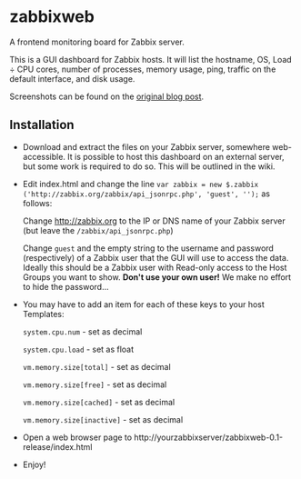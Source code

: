 zabbixweb
=========

A frontend monitoring board for Zabbix server.

This is a GUI dashboard for Zabbix hosts. It will list the hostname, OS, Load ÷ CPU cores, number of processes, memory usage, ping, traffic on the default interface, and disk usage.

Screenshots can be found on the [original blog post](https://letson.me/building-better-zabbix-frontend/).

Installation
------------

* Download and extract the files on your Zabbix server, somewhere web-accessible. It is possible to host this dashboard on an external server, but some work is required to do so. This will be outlined in the wiki.

* Edit index.html and change the line `var zabbix = new $.zabbix ('http://zabbix.org/zabbix/api_jsonrpc.php', 'guest', '');` as follows:

  Change http://zabbix.org to the IP or DNS name of your Zabbix server (but leave the `/zabbix/api_jsonrpc.php`)

  Change `guest` and the empty string to the username and password (respectively) of a Zabbix user that the GUI will use to access the data. Ideally this should be a Zabbix user with Read-only access to the Host Groups you want to show. **Don't use your own user!** We make no effort to hide the password...

* You may have to add an item for each of these keys to your host Templates:

    `system.cpu.num` - set as decimal

    `system.cpu.load` - set as float

    `vm.memory.size[total]` - set as decimal

    `vm.memory.size[free]` - set as decimal

    `vm.memory.size[cached]` - set as decimal

    `vm.memory.size[inactive]` - set as decimal

* Open a web browser page to http://yourzabbixserver/zabbixweb-0.1-release/index.html

* Enjoy!
